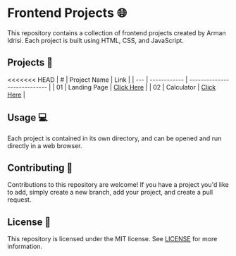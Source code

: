 # Frontend Projects 🌐

This repository contains a collection of frontend projects created by Arman Idrisi. Each project is built using HTML, CSS, and JavaScript.

## Projects 📂

<<<<<<< HEAD
| #   | Project Name | Link                         |
| --- | ------------ | ---------------------------- |
| 01  | Landing Page | [Click Here](./project-1) |
| 02  | Calculator | [Click Here](./project-2) |


## Usage 💻

Each project is contained in its own directory, and can be opened and run directly in a web browser.

## Contributing 🤝

Contributions to this repository are welcome! If you have a project you'd like to add, simply create a new branch, add your project, and create a pull request.

## License 📝

This repository is licensed under the MIT license. See [LICENSE](/LICENSE) for more information.
